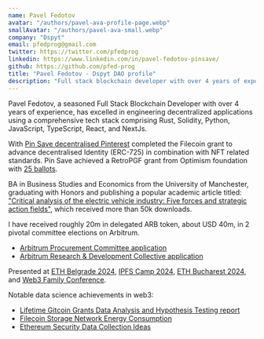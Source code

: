 ```yaml
---
name: Pavel Fedotov
avatar: "/authors/pavel-ava-profile-page.webp"
smallAvatar: "/authors/pavel-ava-small.webp"
company: "Dspyt"
email: pfedprog@gmail.com
twitter: https://twitter.com/pfedprog
linkedin: https://www.linkedin.com/in/pavel-fedotov-pinsave/
github: https://github.com/pfed-prog
title: "Pavel Fedotov - Dspyt DAO profile"
description: "Full stack blockchain developer with over 4 years of experience in Rust, Solidity, Python, JavaScript, React and NextJs."
---
```


Pavel Fedotov, a seasoned Full Stack Blockchain Developer with over 4 years of experience, has excelled in engineering decentralized applications using a comprehensive tech stack comprising Rust, Solidity, Python, JavaScript, TypeScript, React, and NextJs.

With [Pin Save decentralised Pinterest](https://pinsave.app/) completed the Filecoin grant to advance decentralised Identity (ERC-725) in combination with NFT related standards. Pin Save achieved a RetroPGF grant from Optimism foundation with [25 ballots](https://vote.optimism.io/retropgf/3/application/0xc613e2a991ce0dbcf8fae1d6128e67543da9710e14831112fba654cc8fe8c389).

BA in Business Studies and Economics from the University of Manchester, graduating with Honors and publishing a popular academic article titled: ["Critical analysis of the electric vehicle industry: Five forces and strategic action fields"](https://doi.org/10.31273/eirj.v10i1.362), which received more than 50k downloads.

I have received roughly 20m in delegated ARB token, about USD 40m, in 2 pivotal committee elections on Arbitrum.

- [Arbitrum Procurement Committee application](https://forum.arbitrum.foundation/t/procurement-committee-application-elections-on-snapshot/20536/3)
- [Arbitrum Research & Development Collective application](https://forum.arbitrum.foundation/t/arbitrum-research-development-collective-elections-applications/20805/3)

Presented at [ETH Belgrade 2024](https://www.youtube.com/watch?v=QmVJkYCfhak&t=966s&pp=ygUfZXRoIGJlbGdyYWRlIDIwMjQgcGF2ZWwgZmVkb3Rvdg%3D%3D), [IPFS Camp 2024](https://www.youtube.com/watch?v=RS19_6xpuEI), [ETH Bucharest 2024](https://www.youtube.com/watch?v=LFvMP7bBnhY), and [Web3 Family Conference](https://youtu.be/QIgxWPk8K00?si=Dbl7LcQSpRkJ2O33).

Notable data science achievements in web3:

- [Lifetime Gitcoin Grants Data Analysis and Hypothesis Testing report](https://gov.gitcoin.co/t/lifetime-gitcoin-grants-data-analysis-and-hypothesis-testing/9595)
- [Filecoin Storage Network Energy Consumption](https://dspyt.com/Filecoin_analysis)
- [Ethereum Security Data Collection Ideas](https://dspyt.com/data_collection_ideas)
